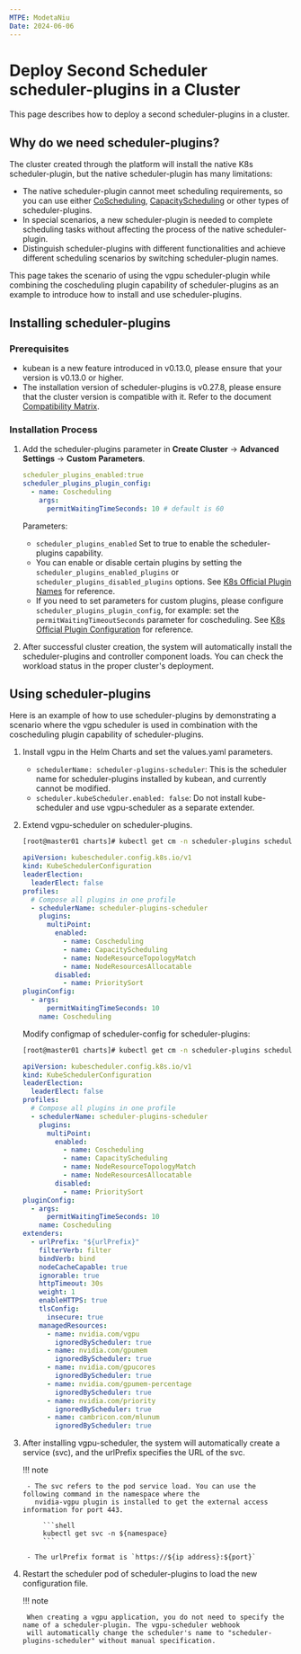 ```yaml
---
MTPE: ModetaNiu
Date: 2024-06-06
---
```


# Deploy Second Scheduler scheduler-plugins in a Cluster

This page describes how to deploy a second scheduler-plugins in a cluster.

## Why do we need scheduler-plugins?

The cluster created through the platform will install the native K8s scheduler-plugin, but the native scheduler-plugin 
has many limitations:

- The native scheduler-plugin cannot meet scheduling requirements, so you can use either 
  [CoScheduling](https://github.com/kubernetes-sigs/scheduler-plugins/tree/master/pkg/coscheduling),
  [CapacityScheduling](https://github.com/kubernetes-sigs/scheduler-plugins/tree/master/pkg/capacityscheduling)
  or other types of scheduler-plugins.
- In special scenarios, a new scheduler-plugin is needed to complete scheduling tasks without affecting the process of
  the native scheduler-plugin.
- Distinguish scheduler-plugins with different functionalities and achieve different scheduling scenarios by switching
  scheduler-plugin names.

This page takes the scenario of using the vgpu scheduler-plugin while combining the coscheduling plugin capability 
of scheduler-plugins as an example to introduce how to install and use scheduler-plugins.

## Installing scheduler-plugins

### Prerequisites

- kubean is a new feature introduced in v0.13.0, please ensure that your version is v0.13.0 or higher.
- The installation version of scheduler-plugins is v0.27.8, please ensure that the cluster version is compatible with it.
  Refer to the document [Compatibility Matrix](https://github.com/kubernetes-sigs/scheduler-plugins/tree/master?tab=readme-ov-file#compatibility-matrix).

### Installation Process

1. Add the scheduler-plugins parameter in **Create Cluster** -> **Advanced Settings** -> **Custom Parameters**.

    ```yaml
    scheduler_plugins_enabled:true
    scheduler_plugins_plugin_config:
      - name: Coscheduling
        args:
          permitWaitingTimeSeconds: 10 # default is 60
    ```

    Parameters:

    - `scheduler_plugins_enabled` Set to true to enable the scheduler-plugins capability.
    - You can enable or disable certain plugins by setting the `scheduler_plugins_enabled_plugins` or 
      `scheduler_plugins_disabled_plugins` options.
      See [K8s Official Plugin Names](https://github.com/kubernetes-sigs/scheduler-plugins?tab=readme-ov-file#plugins)
    for reference.
    - If you need to set parameters for custom plugins, please configure `scheduler_plugins_plugin_config`,
      for example: set the `permitWaitingTimeoutSeconds` parameter for coscheduling.
      See [K8s Official Plugin Configuration](https://github.com/kubernetes-sigs/scheduler-plugins/blob/master/manifests/coscheduling/scheduler-config.yaml) for reference.

    <!-- ![Add scheduler-plugins parameter](../../images/cluster-scheduler-plugin-01.png) -->

2. After successful cluster creation, the system will automatically install the scheduler-plugins and
   controller component loads. You can check the workload status in the proper cluster's deployment.

    <!-- ![Check plugin load status](../../images/cluster-scheduler-plugin-02.png) -->

## Using scheduler-plugins

Here is an example of how to use scheduler-plugins by demonstrating a scenario where the vgpu scheduler is used in combination with the coscheduling plugin capability of scheduler-plugins.

1. Install vgpu in the Helm Charts and set the values.yaml parameters.

    - `schedulerName: scheduler-plugins-scheduler`: This is the scheduler name for scheduler-plugins installed by 
      kubean, and currently cannot be modified.
    - `scheduler.kubeScheduler.enabled: false`: Do not install kube-scheduler and use vgpu-scheduler as a separate extender.

    <!-- ![Install vgpu plugin](../../images/cluster-scheduler-plugin-03.png) -->

1. Extend vgpu-scheduler on scheduler-plugins.

    ```bash
    [root@master01 charts]# kubectl get cm -n scheduler-plugins scheduler-config -ojsonpath="{.data.scheduler-config\.yaml}"
    ```

    ```yaml
    apiVersion: kubescheduler.config.k8s.io/v1
    kind: KubeSchedulerConfiguration
    leaderElection:
      leaderElect: false
    profiles:
      # Compose all plugins in one profile
      - schedulerName: scheduler-plugins-scheduler
        plugins:
          multiPoint:
            enabled:
              - name: Coscheduling
              - name: CapacityScheduling
              - name: NodeResourceTopologyMatch
              - name: NodeResourcesAllocatable
            disabled:
              - name: PrioritySort
    pluginConfig:
      - args:
          permitWaitingTimeSeconds: 10
        name: Coscheduling
    ```

    Modify configmap of scheduler-config for scheduler-plugins:

    ```bash
    [root@master01 charts]# kubectl get cm -n scheduler-plugins scheduler-config -ojsonpath="{.data.scheduler-config\.yaml}"
    ```

    ```yaml
    apiVersion: kubescheduler.config.k8s.io/v1
    kind: KubeSchedulerConfiguration
    leaderElection:
      leaderElect: false
    profiles:
      # Compose all plugins in one profile
      - schedulerName: scheduler-plugins-scheduler
        plugins:
          multiPoint:
            enabled:
              - name: Coscheduling
              - name: CapacityScheduling
              - name: NodeResourceTopologyMatch
              - name: NodeResourcesAllocatable
            disabled:
              - name: PrioritySort
    pluginConfig:
      - args:
          permitWaitingTimeSeconds: 10
        name: Coscheduling
    extenders:
      - urlPrefix: "${urlPrefix}"
        filterVerb: filter
        bindVerb: bind
        nodeCacheCapable: true
        ignorable: true
        httpTimeout: 30s
        weight: 1
        enableHTTPS: true
        tlsConfig:
          insecure: true
        managedResources:
          - name: nvidia.com/vgpu
            ignoredByScheduler: true
          - name: nvidia.com/gpumem
            ignoredByScheduler: true
          - name: nvidia.com/gpucores
            ignoredByScheduler: true
          - name: nvidia.com/gpumem-percentage
            ignoredByScheduler: true
          - name: nvidia.com/priority
            ignoredByScheduler: true
          - name: cambricon.com/mlunum
            ignoredByScheduler: true
    ```

1. After installing vgpu-scheduler, the system will automatically create a service (svc), and the urlPrefix 
   specifies the URL of the svc.

    !!! note

        - The svc refers to the pod service load. You can use the following command in the namespace where the 
          nvidia-vgpu plugin is installed to get the external access information for port 443.

            ```shell
            kubectl get svc -n ${namespace}
            ```

        - The urlPrefix format is `https://${ip address}:${port}`

1. Restart the scheduler pod of scheduler-plugins to load the new configuration file.

    !!! note

        When creating a vgpu application, you do not need to specify the name of a scheduler-plugin. The vgpu-scheduler webhook
        will automatically change the scheduler's name to "scheduler-plugins-scheduler" without manual specification.
